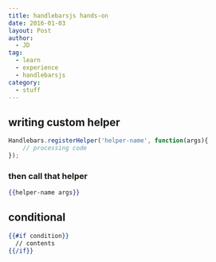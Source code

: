 ```yaml
---
title: handlebarsjs hands-on
date: 2016-01-03
layout: Post
author:
  - JD
tag:
  - learn
  - experience
  - handlebarsjs
category:
  - stuff
---
```


## writing custom helper

```javascript
Handlebars.registerHelper('helper-name', function(args){
    // processing code
});
```

### then call that helper

```handlebars
{{helper-name args}}
```

## conditional

```handlebars
{{#if condition}}
  // contents
{{/if}}
```
